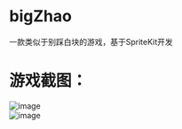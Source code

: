 # bigZhao
一款类似于别踩白块的游戏，基于SpriteKit开发  
# 游戏截图：  
![image](https://raw.githubusercontent.com/ilordhalo/bigZhao/master/bigZhao1.jpg)  
![image](https://raw.githubusercontent.com/ilordhalo/bigZhao/master/bigZhao2.jpg)  
